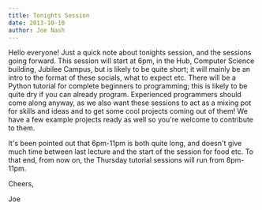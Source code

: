 ```yaml
---
title: Tonights Session
date: 2013-10-10
author: Joe Nash
---
```


Hello everyone!
Just a quick note about tonights session, and the sessions going forward.
This session will start at 6pm, in the Hub, Computer Science building, Jubilee Campus, but is likely to be quite short; it will mainly be an intro to the format of these socials, what to expect etc. There will be a Python tutorial for complete beginners to programming; this is likely to be quite dry if you can already program. Experienced programmers should come along anyway, as we also want these sessions to act as a mixing pot for skills and ideas and to get some cool projects coming out of them! We have a few example projects ready as well so you're welcome to contribute to them.

It's been pointed out that 6pm-11pm is both quite long, and doesn't give much time between last lecture and the start of the session for food etc. To that end, from now on, the Thursday tutorial sessions will run from 8pm-11pm.

Cheers,

Joe
